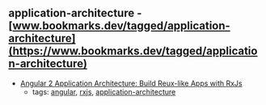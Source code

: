 application-architecture - [www.bookmarks.dev/tagged/application-architecture](https://www.bookmarks.dev/tagged/application-architecture)
---
* [Angular 2 Application Architecture: Build Reux-like Apps with RxJs](http://blog.angular-university.io/angular-2-application-architecture-building-applications-using-rxjs-and-functional-reactive-programming-vs-redux/)
    * tags: [angular](../tagged/angular.md), [rxjs](../tagged/rxjs.md), [application-architecture](../tagged/application-architecture.md)
